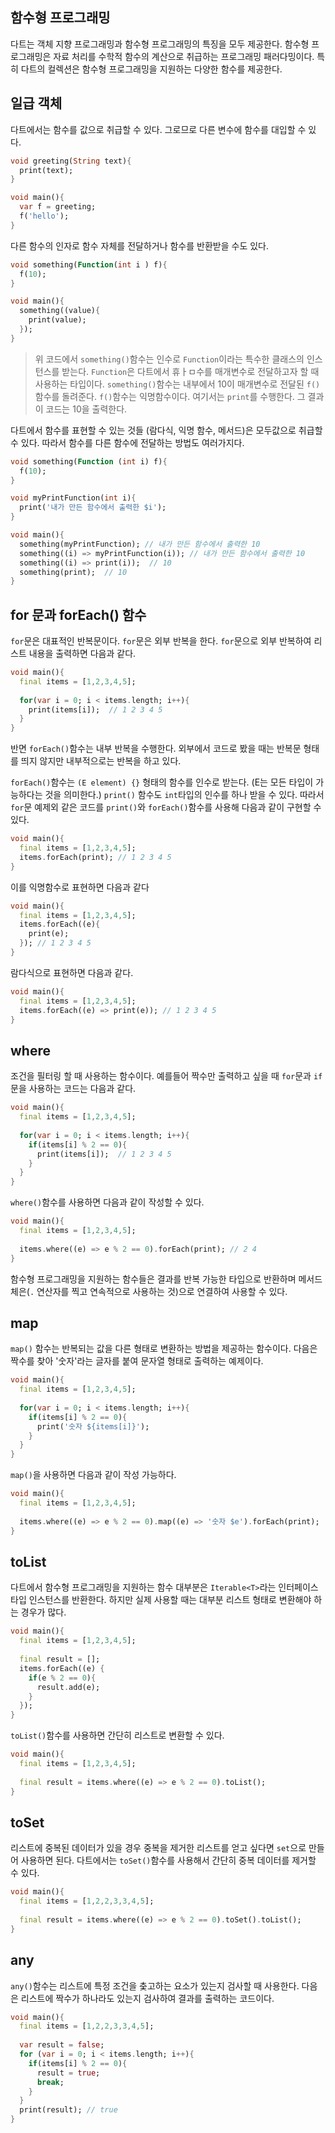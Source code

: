 ## 함수형 프로그래밍

다트는 객체 지향 프로그래밍과 함수형 프로그래밍의 특징을 모두 제공한다. 함수형 프로그래밍은 자료 처리를 수학적 함수의 계산으로 취급하는 프로그래밍 패러다밍이다. 특히 다트의 컬렉션은 함수형 프로그래밍을 지원하는 다양한 함수를 제공한다.

## 일급 객체

다트에서는 함수를 값으로 취급할 수 있다. 그로므로 다른 변수에 함수를 대입할 수 있다.

```dart
void greeting(String text){
  print(text);
}

void main(){
  var f = greeting;
  f('hello');
}
```

다른 함수의 인자로 함수 자체를 전달하거나 함수를 반환받을 수도 있다.

```dart
void something(Function(int i ) f){
  f(10);
}

void main(){
  something((value){
    print(value);
  });
}
```

> 위 코드에서 `something()`함수는 인수로 `Function`이라는 특수한 클래스의 인스턴스를 받는다. `Function`은 다트에서 휴ㅏㅁ수를 매개변수로 전달하고자 할 때 사용하는 타입이다. `something()`함수는 내부에서 10이 매개변수로 전달된 `f()` 함수를 돌려준다. `f()`함수는 익명함수이다. 여기서는 `print`를 수행한다. 그 결과 이 코드는 10을 출력한다.

다트에서 함수를 표현할 수 있는 것들 (람다식, 익명 함수, 메서드)은 모두값으로 취급할 수 있다. 따라서 함수를 다른 함수에 전달하는 방법도 여러가지다.

```dart
void something(Function (int i) f){
  f(10);
}

void myPrintFunction(int i){
  print('내가 만든 함수에서 출력한 $i');
}

void main(){
  something(myPrintFunction); // 내가 만든 함수에서 출력한 10
  something((i) => myPrintFunction(i)); // 내가 만든 함수에서 출력한 10
  something((i) => print(i));  // 10
  something(print);  // 10
}
```



## for 문과 forEach() 함수

`for`문은 대표적인 반복문이다. `for`문은 외부 반복을 한다. `for`문으로 외부 반복하여 리스트 내용을 출력하면 다음과 같다.

```dart
void main(){
  final items = [1,2,3,4,5];
  
  for(var i = 0; i < items.length; i++){
    print(items[i]);  // 1 2 3 4 5
  }
}
```

반면 `forEach()`함수는 내부 반복을 수행한다. 외부에서 코드로 봤을 때는 반복문 형태를 띄지 않지만 내부적으로는 반복을 하고 있다.

`forEach()`함수는 `(E element) {}` 형태의 함수를 인수로 받는다. (E는 모든 타입이 가능하다는 것을 의미한다.) `print()` 함수도 `int`타입의 인수를 하나 받을 수 있다. 따라서 `for`문 예제외 같은 코드를 `print()`와 `forEach()`함수를 사용해 다음과 같이 구현할 수 있다.

```dart
void main(){
  final items = [1,2,3,4,5];
  items.forEach(print); // 1 2 3 4 5
}
```

이를 익명함수로 표현하면 다음과 같다

```dart
void main(){
  final items = [1,2,3,4,5];
  items.forEach((e){
    print(e);
  }); // 1 2 3 4 5
}
```

람다식으로 표현하면 다음과 같다.

```dart
void main(){
  final items = [1,2,3,4,5];
  items.forEach((e) => print(e)); // 1 2 3 4 5
}
```



## where

조건을 필터링 할 때 사용하는 함수이다. 예를들어 짝수만 출력하고 싶을 때 `for`문과 `if`문을 사용하는 코드는 다음과 같다.

```dart
void main(){
  final items = [1,2,3,4,5];
  
  for(var i = 0; i < items.length; i++){
    if(items[i] % 2 == 0){
      print(items[i]);  // 1 2 3 4 5  
    }
  }
}
```

`where()`함수를 사용하면 다음과 같이 작성할 수 있다.

```dart
void main(){
  final items = [1,2,3,4,5];
  
  items.where((e) => e % 2 == 0).forEach(print); // 2 4
}
```

함수형 프로그래밍을 지원하는 함수들은 결과를 반복 가능한 타입으로 반환하며 메서드 체은(`.` 연산자를 찍고 연속적으로 사용하는 것)으로 연결하여 사용할 수 있다.



## map

`map()` 함수는 반복되는 값을 다른 형태로 변환하는 방법을 제공하는 함수이다. 다음은 짝수를 찾아 '숫자'라는 글자를 붙여 문자열 형태로 출력하는 예제이다.

```dart
void main(){
  final items = [1,2,3,4,5];
  
  for(var i = 0; i < items.length; i++){
    if(items[i] % 2 == 0){
      print('숫자 ${items[i]}');
    }
  }
}
```

`map()`을 사용하면 다음과 같이 작성 가능하다.

```dart
void main(){
  final items = [1,2,3,4,5];
  
  items.where((e) => e % 2 == 0).map((e) => '숫자 $e').forEach(print);
}
```



## toList

다트에서 함수형 프로그래밍을 지원하는 함수 대부분은 `Iterable<T>`라는 인터페이스 타입 인스턴스를 반환한다. 하지만 실제 사용할 때는 대부분 리스트 형태로 변환해야 하는 경우가 많다.

```dart
void main(){
  final items = [1,2,3,4,5];
  
  final result = [];
  items.forEach((e) {
    if(e % 2 == 0){
      result.add(e);
    }
  });
}
```

`toList()`함수를 사용하면 간단히 리스트로 변환할 수 있다.

```dart
void main(){
  final items = [1,2,3,4,5];
  
  final result = items.where((e) => e % 2 == 0).toList();
}
```



## toSet

리스트에 중복된 데이터가 있을 경우 중복을 제거한 리스트를 얻고 싶다면 `set`으로 만들어 사용하면 된다. 다트에서는 `toSet()`함수를 사용해서 간단히 중복 데이터를 제거할 수 있다.

```dart
void main(){
  final items = [1,2,2,3,3,4,5];
  
  final result = items.where((e) => e % 2 == 0).toSet().toList();
}
```



## any

`any()`함수는 리스트에 특정 조건을 춪고하는 요소가 있는지 검사할 때 사용한다. 다음은 리스트에 짝수가 하나라도 있는지 검사하여 결과를 출력하는 코드이다.

```dart
void main(){
  final items = [1,2,2,3,3,4,5];
  
  var result = false;
  for (var i = 0; i < items.length; i++){
    if(items[i] % 2 == 0){
      result = true;
      break;
    }
  }
  print(result); // true
}
```


